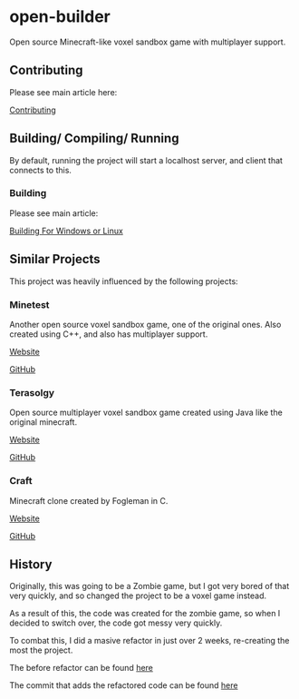 # open-builder

Open source Minecraft-like voxel sandbox game with multiplayer support.

## Contributing

Please see main article here:

[Contributing](https://github.com/Hopson97/open-builder/blob/master/docs/Contributing.md)

## Building/ Compiling/ Running

By default, running the project will start a localhost server, and client that connects to this.

### Building

Please see main article:

[Building For Windows or Linux](https://github.com/Hopson97/open-builder/blob/master/docs/Building.md)

## Similar Projects

This project was heavily influenced by the following projects:

### Minetest

Another open source voxel sandbox game, one of the original ones. Also created using C++, and also has multiplayer support.

[Website](http://www.minetest.net)

[GitHub](https://github.com/minetest/minetest)

### Terasolgy

Open source multiplayer voxel sandbox game created using Java like the original minecraft.

[Website](https://terasology.org)

[GitHub](https://github.com/MovingBlocks/Terasology)

### Craft

Minecraft clone created by Fogleman in C.

[Website](https://www.michaelfogleman.com/projects/craft/)

[GitHub](https://github.com/fogleman/Craft)

## History

Originally, this was going to be a Zombie game, but I got very bored of that very quickly, and so changed the project to be a voxel game instead.

As a result of this, the code was created for the zombie game, so when I decided to switch over, the code got messy very quickly.

To combat this, I did a masive refactor in just over 2 weeks, re-creating the most the project.

The before refactor can be found [here](https://github.com/Hopson97/open-builder/tree/a452dfd0a5d8fc94059f7e1ab8ecca03dd06ba3a)

The commit that adds the refactored code can be found [here](https://github.com/Hopson97/open-builder/tree/9b6c7c83fb1331fa8740ad12d6df9390d5b31c0c)
